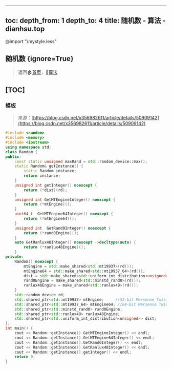 
---
toc:
    depth_from: 1
    depth_to: 4
title: 随机数 - 算法 - dianhsu.top
---
@import "/mystyle.less"

## 随机数 {ignore=True}
> 返回:house:[首页](../../index.html)，:rocket:[算法](../index.html)

[TOC]
---



### 模板
> 来源：[https://blog.csdn.net/x356982611/article/details/50909142](https://blog.csdn.net/x356982611/article/details/50909142)

```cpp
#include <random>
#include <memory>
#include <iostream>
using namespace std;
class Random {
public:
    const static unsigned maxRand = std::random_device::max();
    static Random& getInstance() {
        static Random instance;
        return instance;
    }
    unsigned int getInteger() noexcept {
        return (*dist)(rd);
    }
    unsigned int GetMTEngineInteger() noexcept {
        return (*mtEngine)();
    }
    uint64_t  GetMTEngine64Integer() noexcept {
        return (*mtEngine64)();
    }
    unsigned int  GetRand0Integer() noexcept {
        return (*rand0Engine)();
    }
    auto GetRanlux48Integer() noexcept ->decltype(auto) {
        return (*ranlux48Engine)();
    }
private:
    Random() noexcept {
        mtEngine = std::make_shared<std::mt19937>(rd());
        mtEngine64 = std::make_shared<std::mt19937_64>(rd());
        dist = std::make_shared<std::uniform_int_distribution<unsigned>>(std::uniform_int_distribution< unsigned int >(0, maxRand));
        rand0Engine = make_shared<std::minstd_rand0>(rd());
        ranlux48Engine = make_shared<std::ranlux48>(rd());
    }
    std::random_device rd;
    std::shared_ptr<std::mt19937> mtEngine;		//32-bit Mersenne Twister by Matsumoto and Nishimura, 1998
    std::shared_ptr<std::mt19937_64> mtEngine64; //64-bit Mersenne Twister by Matsumoto and Nishimura, 2000(马特赛特旋转演算法)
    std::shared_ptr<std::minstd_rand0> rand0Engine;
    std::shared_ptr<std::ranlux48> ranlux48Engine;
    std::shared_ptr<std::uniform_int_distribution<unsigned>> dist;
};
int main() {
    cout << Random::getInstance().GetMTEngineInteger() << endl;
    cout << Random::getInstance().GetMTEngine64Integer() << endl;
    cout << Random::getInstance().GetRand0Integer() << endl;
    cout << Random::getInstance().GetRanlux48Integer() << endl;
    cout << Random::getInstance().getInteger() << endl;
    return 0;
}
```